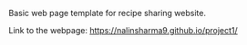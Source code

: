 Basic web page template for recipe sharing website.

Link to the webpage: https://nalinsharma9.github.io/project1/
